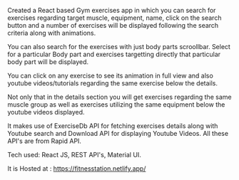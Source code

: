 Created a React based Gym exercises app in which you can search for exercises regarding target muscle, equipment, name, click on the search button and a number of exercises will be displayed following the search criteria along with animations.

You can also search for the exercises with just body parts scroollbar. Select for a particular Body part and exercises targetting directly that particular body part will be displayed.

You can click on any exercise to see its animation in full view and also youtube videos/tutorials regarding the same exercise below the details.

Not only that in the details section you will get exercises regarding the same muscle group as well as exercises utilizing the same equipment below the youtube videos displayed.

It makes use of ExerciseDb API for fetching exercises details along with Youtube search and Download API for displaying Youtube Videos. All these API's are from Rapid API.

Tech used: React JS, REST API's, Material UI.

It is Hosted at : https://fitnesstation.netlify.app/
